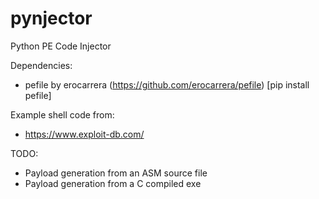 # pynjector
Python PE Code Injector

Dependencies:
* pefile by erocarrera (https://github.com/erocarrera/pefile) [pip install pefile]

Example shell code from:
* https://www.exploit-db.com/

TODO:

* Payload generation from an ASM source file
* Payload generation from a C compiled exe
